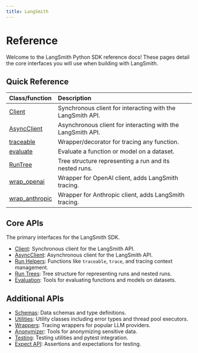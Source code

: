 ```yaml
---
title: LangSmith
---
```


# Reference

Welcome to the LangSmith Python SDK reference docs! These pages detail the core interfaces you will use when building with LangSmith.

## Quick Reference

| Class/function | Description |
| :- | :- |
| [Client](client.md) | Synchronous client for interacting with the LangSmith API. |
| [AsyncClient](async_client.md) | Asynchronous client for interacting with the LangSmith API. |
| [traceable](run_helpers.md) | Wrapper/decorator for tracing any function. |
| [evaluate](evaluation.md) | Evaluate a function or model on a dataset. |
| [RunTree](run_trees.md) | Tree structure representing a run and its nested runs. |
| [wrap_openai](wrappers.md) | Wrapper for OpenAI client, adds LangSmith tracing. |
| [wrap_anthropic](wrappers.md) | Wrapper for Anthropic client, adds LangSmith tracing. |

## Core APIs

The primary interfaces for the LangSmith SDK.

- [Client](client.md): Synchronous client for the LangSmith API.
- [AsyncClient](async_client.md): Asynchronous client for the LangSmith API.
- [Run Helpers](run_helpers.md): Functions like `traceable`, `trace`, and tracing context management.
- [Run Trees](run_trees.md): Tree structure for representing runs and nested runs.
- [Evaluation](evaluation.md): Tools for evaluating functions and models on datasets.

## Additional APIs

- [Schemas](schemas.md): Data schemas and type definitions.
- [Utilities](utils.md): Utility classes including error types and thread pool executors.
- [Wrappers](wrappers.md): Tracing wrappers for popular LLM providers.
- [Anonymizer](anonymizer.md): Tools for anonymizing sensitive data.
- [Testing](testing.md): Testing utilities and pytest integration.
- [Expect API](expect.md): Assertions and expectations for testing.
